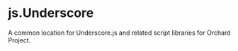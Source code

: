 js.Underscore
=============

A common location for Underscore.js and related script libraries for Orchard Project.
